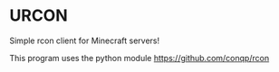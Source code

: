 # URCON
Simple rcon client for Minecraft servers!

This program uses the python module https://github.com/conqp/rcon

